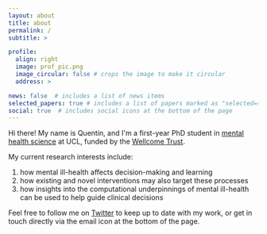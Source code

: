 ```yaml
---
layout: about
title: about
permalink: /
subtitle: >

profile:
  align: right
  image: prof_pic.png
  image_circular: false # crops the image to make it circular
  address: >

news: false  # includes a list of news items
selected_papers: true # includes a list of papers marked as "selected={true}"
social: true  # includes social icons at the bottom of the page
---
```

Hi there! My name is Quentin, and I'm a first-year PhD student in [mental health science](https://www.mentalhealthscience.org/) at UCL, funded by the [Wellcome Trust](https://wellcome.org/).

My current research interests include:
<ol>
  <li>how mental ill-health affects decision-making and learning</li>
  <li>how existing and novel interventions may also target these processes</li>
  <li>how insights into the computational underpinnings of mental ill-health can be used to help guide clinical decisions</li>
</ol> 

Feel free to follow me on [Twitter](https://twitter.com/qdercon) to keep up to date with my work, or get in touch directly via the email icon at the bottom of the page.